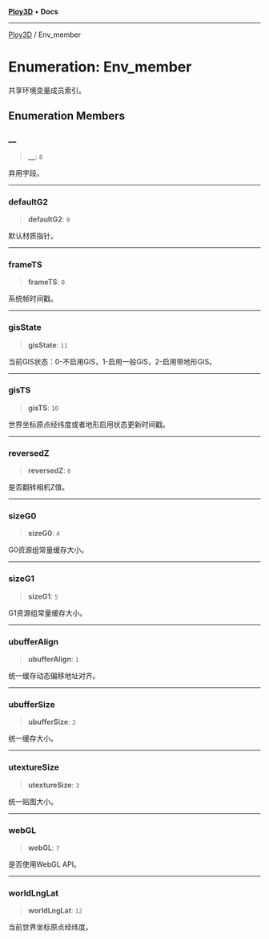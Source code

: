 [**Ploy3D**](../README.md) • **Docs**

***

[Ploy3D](../README.md) / Env\_member

# Enumeration: Env\_member

共享环境变量成员索引。

## Enumeration Members

### \_\_

> **\_\_**: `8`

弃用字段。

***

### defaultG2

> **defaultG2**: `9`

默认材质指针。

***

### frameTS

> **frameTS**: `0`

系统帧时间戳。

***

### gisState

> **gisState**: `11`

当前GIS状态：0-不启用GIS，1-启用一般GIS，2-启用带地形GIS。

***

### gisTS

> **gisTS**: `10`

世界坐标原点经纬度或者地形启用状态更新时间戳。

***

### reversedZ

> **reversedZ**: `6`

是否翻转相机Z值。

***

### sizeG0

> **sizeG0**: `4`

G0资源组常量缓存大小。

***

### sizeG1

> **sizeG1**: `5`

G1资源组常量缓存大小。

***

### ubufferAlign

> **ubufferAlign**: `1`

统一缓存动态偏移地址对齐。

***

### ubufferSize

> **ubufferSize**: `2`

统一缓存大小。

***

### utextureSize

> **utextureSize**: `3`

统一贴图大小。

***

### webGL

> **webGL**: `7`

是否使用WebGL API。

***

### worldLngLat

> **worldLngLat**: `12`

当前世界坐标原点经纬度。
